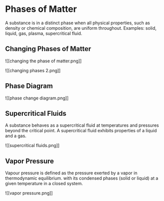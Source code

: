 # Phases of Matter

A substance is in a distinct phase when all physical properties, such as density or chemical composition, are uniform throughout. Examples: solid, liquid, gas, plasma, supercritical fluid.

## Changing Phases of Matter

![[changing the phase of matter.png]]

![[changing phases 2.png]]

## Phase Diagram

![[phase change diagram.png]]

## Supercritical Fluids

A substance behaves as a supercritical fluid at temperatures and pressures beyond the critical point. A supercritical fluid exhibits properties of a liquid and a gas.

![[supercritical fluids.png]]

## Vapor Pressure

Vapour pressure is defined as the pressure exerted by a vapor in thermodynamic equilibrium. with its condensed phases (solid or liquid) at a given temperature in a closed system.

![[vapor pressure.png]]

